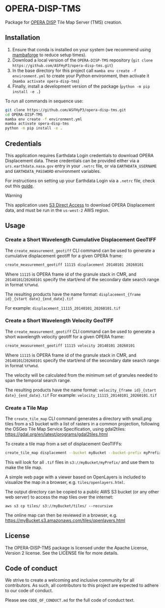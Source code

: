 # OPERA-DISP-TMS

Package for [OPERA DISP](https://www.jpl.nasa.gov/go/opera/products/disp-product-suite/) Tile Map Server (TMS) creation.

## Installation
1. Ensure that conda is installed on your system (we recommend using [mambaforge](https://github.com/conda-forge/miniforge#mambaforge) to reduce setup times).
2. Download a local version of the `OPERA-DISP-TMS` repository (`git clone https://github.com/ASFHyP3/opera-disp-tms.git`)
3. In the base directory for this project call `mamba env create -f environment.yml` to create your Python environment, then activate it (`mamba activate opera-disp-tms`)
4. Finally, install a development version of the package (`python -m pip install -e .`)

To run all commands in sequence use:
```bash
git clone https://github.com/ASFHyP3/opera-disp-tms.git
cd OPERA-DISP-TMS
mamba env create -f environment.yml
mamba activate opera-disp-tms
python -m pip install -e .
```

## Credentials

This application requires Earthdata Login credentials to download OPERA Displacement data. These credentials can be provided either via a `urs.earthdata.nasa.gov` entry in your `.netrc` file, or via `EARTHDATA_USERNAME` and `EARTHDATA_PASSWORD` environment variables.

For instructions on setting up your Earthdata Login via a `.netrc` file, check out this [guide](https://harmony.earthdata.nasa.gov/docs#getting-started).

> [!WARNING]
> This application uses [S3 Direct Access](https://cumulus.asf.alaska.edu/s3credentialsREADME) to download OPERA Displacement data, and must be run in the `us-west-2` AWS region.

## Usage

### Create a Short Wavelength Cumulative Displacement GeoTIFF
The `create_measurement_geotiff` CLI command can be used to generate a cumulative displacement geotiff for a given OPERA frame:
```bash
create_measurement_geotiff 11115 displacement 20140101 20260101
```
Where `11115` is OPERA frame id of the granule stack in CMR, and `20140101`/`20260101` specify the start/end of the secondary date search range in format `%Y%m%d`.

The resulting products have the name format:
`displacement_{frame id}_{start date}_{end_date}.tif`

For example:
`displacement_11115_20140101_20260101.tif`

### Create a Short Wavelength Velocity GeoTIFF
The `create_measurement_geotiff` CLI command can be used to generate a short wavelength velocity geotiff for a given OPERA frame:
```bash
create_measurement_geotiff 11115 velocity 20140101 20260101
```
Where `11115` is OPERA frame id of the granule stack in CMR, and `20140101`/`20260101` specify the start/end of the secondary date search range in format `%Y%m%d`.

The velocity will be calculated from the minimum set of granules needed to span the temporal search range.

The resulting products have the name format:
`velocity_{frame id}_{start date}_{end_date}.tif`
For example:
`velocity_11115_20140101_20260101.tif`

### Create a Tile Map
The `create_tile_map` CLI command generates a directory with small.png tiles from a s3 bucket with a list of rasters in a common projection, following the OSGeo Tile Map Service Specification, using gdal2tiles: https://gdal.org/en/latest/programs/gdal2tiles.html

To create a tile map from a set of displacement GeoTIFFs:
```bash
create_tile_map displacement --bucket myBucket --bucket-prefix myPrefix
```

This will look for all `.tif` files in `s3://myBucket/myPrefix/` and use them to make the tile map.

A simple web page with a viewer based on OpenLayers is included to visualize the map in a browser, e.g. `tiles/openlayers.html`.

The output directory can be copied to a public AWS S3 bucket (or any other web server) to access the map tiles over the internet:
```
aws s3 cp tiles/ s3://myBucket/tiles/ --recursive
```
The online map can then be reviewed in a browser, e.g. https://myBucket.s3.amazonaws.com/tiles/openlayers.html

## License
The OPERA-DISP-TMS package is licensed under the Apache License, Version 2 license. See the LICENSE file for more details.

## Code of conduct
We strive to create a welcoming and inclusive community for all contributors. As such, all contributors to this project are expected to adhere to our code of conduct.

Please see `CODE_OF_CONDUCT.md` for the full code of conduct text.
